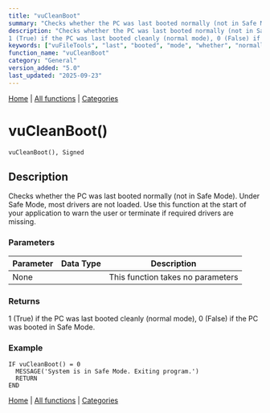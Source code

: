 ```yaml
---
title: "vuCleanBoot"
summary: "Checks whether the PC was last booted normally (not in Safe Mode)."
description: "Checks whether the PC was last booted normally (not in Safe Mode). Under Safe Mode, most drivers are not loaded. Use this function at the start of your application to warn the user or terminate if required drivers are missing. ### Parameters ### Returns
1 (True) if the PC was last booted cleanly (normal mode), 0 (False) if the PC was booted in Safe Mode. ### Example [Home](../index.md) | [All functions](index.md) | [Categories](../categories/index.md)"
keywords: ["vuFileTools", "last", "booted", "mode", "whether", "normally", "safe", "general", "Clarion", "vucleanboot", "checks", "Windows"]
function_name: "vuCleanBoot"
category: "General"
version_added: "5.0"
last_updated: "2025-09-23"
---
```


[Home](../index.md) | [All functions](index.md) | [Categories](../categories/index.md)

# vuCleanBoot()

```Prototype
vuCleanBoot(), Signed
```


## Description
Checks whether the PC was last booted normally (not in Safe Mode). Under Safe Mode, most drivers are not loaded. Use this function at the start of your application to warn the user or terminate if required drivers are missing.

### Parameters

| Parameter | Data Type | Description |
|-----------|-----------|-------------|
| None      |          | This function takes no parameters |

### Returns
1 (True) if the PC was last booted cleanly (normal mode), 0 (False) if the PC was booted in Safe Mode.

### Example

```Clarion
IF vuCleanBoot() = 0
  MESSAGE('System is in Safe Mode. Exiting program.')
  RETURN
END
```

[Home](../index.md) | [All functions](index.md) | [Categories](../categories/index.md)
